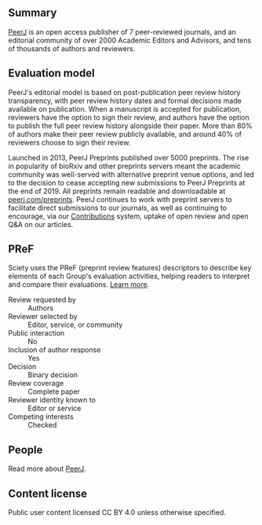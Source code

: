 ## Summary

[PeerJ](https://peerj.org/) is an open access publisher of 7 peer-reviewed journals, and an editorial community of over 2000 Academic Editors and Advisors, and tens of thousands of authors and reviewers.

## Evaluation model

PeerJ's editorial model is based on post-publication peer review history transparency, with peer review history dates and formal decisions made available on publication. When a manuscript is accepted for publication, reviewers have the option to sign their review, and authors have the option to publish the full peer review history alongside their paper. More than 80% of authors make their peer review publicly available, and around 40% of reviewers choose to sign their review.

Launched in 2013, PeerJ Preprints published over 5000 preprints. The rise in popularity of bioRxiv and other preprints servers meant the academic community was well-served with alternative preprint venue options, and led to the decision to cease accepting new submissions to PeerJ Preprints at the end of 2019. All preprints remain readable and downloadable at [peerj.com/preprints](https://peerj.com/preprints). PeerJ continues to work with preprint servers to facilitate direct submissions to our journals, as well as continuing to encourage, via our [Contributions](https://peerj.com/about/FAQ/academic-contribution/) system, uptake of open review and open Q&A on our articles.

## PReF

Sciety uses the PReF (preprint review features) descriptors to describe key elements of each Group's evaluation activities, helping readers to interpret and compare their evaluations.
[Learn more](https://asapbio.org/developing-a-taxonomy-to-describe-preprint-review-processes).

<dl class="group-page-pref">
    <dt>Review requested by</dt>
    <dd>Authors</dd>
    <dt>Reviewer selected by</dt>
    <dd>Editor, service, or community</dd>
    <dt>Public interaction</dt>
    <dd>No</dd>
    <dt>Inclusion of author response</dt>
    <dd>Yes</dd>
    <dt>Decision</dt>
    <dd>Binary decision</dd>
    <dt>Review coverage</dt>
    <dd>Complete paper</dd>
    <dt>Reviewer identity known to</dt>
    <dd>Editor or service</dd>
    <dt>Competing interests</dt>
    <dd>Checked</dd>
</dl>

## People

Read more about [PeerJ](https://peerj.com/academic-boards/editors/peerj/).

## Content license

Public user content licensed CC BY 4.0 unless otherwise specified.
